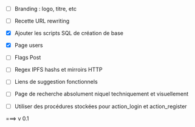 * [ ] Branding : logo, titre, etc
* [ ] Recette URL rewriting
* [x] Ajouter les scripts SQL de création de base
* [x] Page users
* [ ] Flags Post
* [ ] Regex IPFS hashs et mirroirs HTTP
* [ ] Liens de suggestion fonctionnels
* [ ] Page de recherche absolument niquel techniquement et visuellement
* [ ] Utiliser des procédures stockées pour action_login et action_register


===> v 0.1